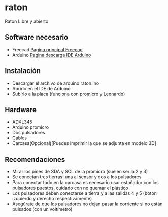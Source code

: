 # raton
Raton Libre y abierto

## Software necesario
* Freecad [Pagina principal Freecad](https://www.freecadweb.org/)
* Arduino [Pagina descarga IDE Arduino](https://www.arduino.cc/en/Main/Software)

## Instalación
* Descargar el archivo de arduino raton.ino
* Abrirlo en el IDE de Arduino
* Subirlo a la placa (funciona con promicro y Leonardo)

## Hardware
* ADXL345
* Arduino promicro
* Dos pulsadores
* Cables
* Carcasa(Opcional)[Puedes imprimir la que se adjunta en modelo 3D]

## Recomendaciones
* Mirar los pines de SDA y SCL de la promicro (suelen ser la 2 y 3)
* Se conectan tres tierras: una al sensor y dos a los pulsadores
* Para conectar todo en la carcasa es necesario usar estañador con los pulsadores puestos, cuidado con no quemar el plástico
* Los pulsadores deben conectarse a tierra y a las salidas 4 y 5 (boton izquierdo y derecho respectivamente)
* Asegúrate de que los pulsadores no dejan pasar la corriente si no están pulsados (con un voltímetro)


